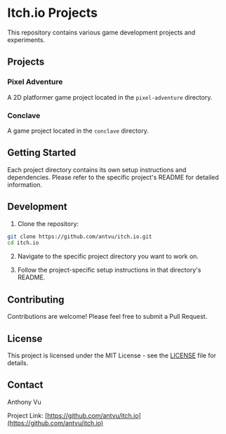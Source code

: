 # Itch.io Projects

This repository contains various game development projects and experiments.

## Projects

### Pixel Adventure
A 2D platformer game project located in the `pixel-adventure` directory.

### Conclave
A game project located in the `conclave` directory.

## Getting Started

Each project directory contains its own setup instructions and dependencies. Please refer to the specific project's README for detailed information.

## Development

1. Clone the repository:
```bash
git clone https://github.com/antvu/itch.io.git
cd itch.io
```

2. Navigate to the specific project directory you want to work on.

3. Follow the project-specific setup instructions in that directory's README.

## Contributing

Contributions are welcome! Please feel free to submit a Pull Request.

## License

This project is licensed under the MIT License - see the [LICENSE](LICENSE) file for details.

## Contact

Anthony Vu

Project Link: [https://github.com/antvu/itch.io](https://github.com/antvu/itch.io) 